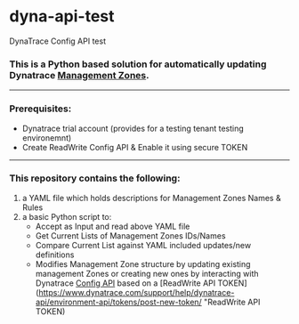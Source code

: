# dyna-api-test
DynaTrace Config API test

### This is a Python based solution for automatically updating Dynatrace [Management Zones](https://www.dynatrace.com/support/help/how-to-use-dynatrace/management-zones/ "Management Zones").
------------------------------------------------------------------------------------------------------------

### Prerequisites:
* Dynatrace trial account (provides for a testing tenant testing environemnt)
* Create ReadWrite Config API & Enable it using secure TOKEN
------------------------------------------------------------------------------------------------------------

### This repository contains the following:
1. a YAML file which holds descriptions for Management Zones Names & Rules 
2. a basic Python script to:
   * Accept as Input and read above YAML file
   * Get Current Lists of Management Zones IDs/Names
   * Compare Current List against YAML included updates/new definitions
   * Modifies Management Zone structure by updating existing management Zones or creating new ones by interacting with Dynatrace [Config API](https://www.dynatrace.com/support/help/dynatrace-api/configuration-api/) based on a [ReadWrite API TOKEN](https://www.dynatrace.com/support/help/dynatrace-api/environment-api/tokens/post-new-token/ "ReadWrite API TOKEN)
